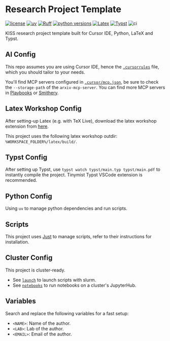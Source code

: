 # Research Project Template

[![license](https://img.shields.io/badge/license-MIT-lightgrey.svg)](https://github.com/yp-edu/research-project-template/blob/main/LICENSE)
[![uv](https://img.shields.io/endpoint?url=https://raw.githubusercontent.com/astral-sh/uv/main/assets/badge/v0.json)](https://github.com/astral-sh/uv)
[![Ruff](https://img.shields.io/endpoint?url=https://raw.githubusercontent.com/astral-sh/ruff/main/assets/badge/v2.json)](https://github.com/astral-sh/ruff)
[![python versions](https://img.shields.io/badge/python-3.11%20|%203.12-blue)](https://www.python.org/downloads/)
[![Latex](https://img.shields.io/badge/latex-grey.svg?logo=latex)](https://www.latex-project.org/)
[![Typst](https://img.shields.io/badge/typst-grey.svg?logo=typst)](https://github.com/typst/typst)
![ci](https://github.com/yp-edu/research-project-template/actions/workflows/ci.yml/badge.svg)

KISS research project template built for Cursor IDE, Python, LaTeX and Typst.

## AI Config

This repo assumes you are using Cursor IDE, hence the [`.cursorrules`](.cursorrules) file, which you should tailor to your needs.

You'll find MCP servers configured in [`.cursor/mcp.json`](.cursor/mcp.json), be sure to check the `--storage-path` of the `arxiv-mcp-server`. You can find more MCP servers in [Playbooks](https://playbooks.com/) or [Smithery](https://smithery.ai/).

## Latex Workshop Config

After setting-up Latex (e.g. with TeX Live), download the latex workshop extension from [here](https://marketplace.visualstudio.com/items?itemName=James-Yu.latex-workshop).

This project uses the following latex workshop outdir: `%WORKSPACE_FOLDER%/latex/build/`.

## Typst Config

After setting up Typst, use `typst watch typst/main.typ typst/main.pdf` to instantly compile the project. Tinymist Typst VSCode extension is recommended.

## Python Config

Using `uv` to manage python dependencies and run scripts.

## Scripts

This project uses [Just](https://github.com/casey/just) to manage scripts, refer to their instructions for installation.

## Cluster Config

This project is cluster-ready.

- See [`launch`](./launch/) to launch scripts with slurm.
- See [`notebooks`](./notebooks/) to run notebooks on a cluster's JupyterHub.

## Variables

Search and replace the following variables for a fast setup:

- `<NAME>`: Name of the author.
- `<LAB>`: Lab of the author.
- `<EMAIL>`: Email of the author.
